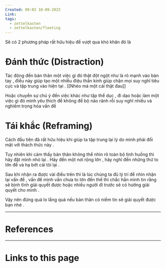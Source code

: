 ```yaml
---
Created: 09:03 18-09-2023
Link: 
tags:
  - zettelkasten
  - zettelkasten/fleeting
---
```

Sẽ có 2 phương pháp rất hữu hiệu để vượt qua khó khăn đó là 

# Đánh thức (Distraction)
Tác động đến bản thân một việc gì đó thật đột ngột như là rõ mạnh vào bàn tay , điều này giúp tạo một nhiễu điệu thần kinh giúp chặn mọi suy nghĩ tiêu cực và tập trung vào hiện tại . [[Nhéo má một cái thật đau]] 

Hoặc chuyển sự chú ý đến việc khác như tập thể dục , đi dạo hoặc làm một việc gì đó mình yêu thích để không để bộ não rãnh rỗi suy nghĩ nhiều và nghiêm trọng hóa vấn đề


# Tái khắc (Reframing)
Cách đầu tiên đã rất hữu hiệu khi giúp ta tập trung lại lý do mình phải đối mặt với thách thức này . 

Tuy nhiên khi cảm thấy bản thân không thể nhìn rõ toàn bộ tình huống thì hãy đặt mình nhỏ lại . Hãy đến một nơi rộng lớn , hãy nghĩ đến những thứ to lớn để và hạ bớt cái tôi lại .

Sau khi nhận ra được vài điều trên thì là lúc chúng ta đủ lý trí để nhìn nhận lại vấn đề , vấn đề mình vấn chưa to lớn đến thế thì chắc hẳn mình tin rằng sẽ bình tĩnh giải quyết được hoặc nhiều người đi trước sẽ có hướng giải quyết cho mình .

Vậy nên đừng quá lo lắng quá nếu bản thân có niềm tin sẽ giải quyết được bạn nhé .

--- 
# References



--- 
# Links to this page


